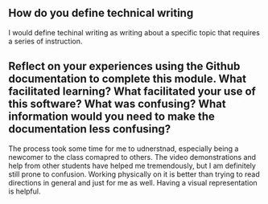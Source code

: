 ## How do you define technical writing 
I would define techinal writing as writing about a specific topic that requires a series of instruction.
## Reflect on your experiences using the Github documentation to complete this module. What facilitated learning? What facilitated your use of this software? What was confusing? What information would you need to make the documentation less confusing?
The process took some time for me to udnerstnad, especially being a newcomer to the class comapred to others. The video demonstrations and help from other students have helped me tremendously, but I am definitely still prone to confusion. Working physically on it is better than trying to read directions in general and just for me as well. Having a visual representation is helpful.
